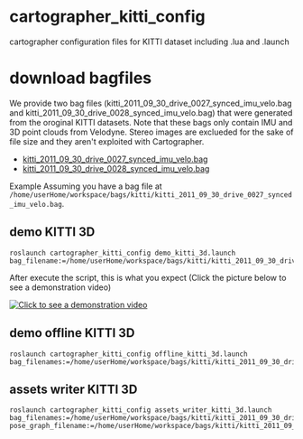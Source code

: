 # cartographer_kitti_config
cartographer configuration files for KITTI dataset including .lua and .launch

# download bagfiles
We provide two bag files (kitti_2011_09_30_drive_0027_synced_imu_velo.bag and kitti_2011_09_30_drive_0028_synced_imu_velo.bag) that were generated from the oroginal KITTI datasets. Note that these bags only contain IMU and 3D point clouds from Velodyne. Stereo images are exclueded for the sake of file size and they aren't exploited with Cartographer.

* [kitti_2011_09_30_drive_0027_synced_imu_velo.bag](https://drive.google.com/open?id=1KXX1tgWKL1D50oDpIjYe6UMDJKKTwW8U)
* [kitti_2011_09_30_drive_0028_synced_imu_velo.bag](https://drive.google.com/open?id=1Fu5OsjAzozjJ_Q2xdqkoq-gbmo9Mb7uL)


Example
Assuming you have a bag file at `/home/userHome/workspace/bags/kitti/kitti_2011_09_30_drive_0027_synced_imu_velo.bag`.

## demo KITTI 3D
```
roslaunch cartographer_kitti_config demo_kitti_3d.launch bag_filename:=/home/userHome/workspace/bags/kitti/kitti_2011_09_30_drive_0027_synced_imu_velo.bag
```
After execute the script, this is what you expect (Click the picture below to see a demonstration video)
  
[![Click to see a demonstration video](http://drive.google.com/uc?export=view&id=1xT_CpUWNchazHbj1URdJiahM7Jmd9QlU)](https://youtu.be/29Knm-phAyI)

## demo offline KITTI 3D
```
roslaunch cartographer_kitti_config offline_kitti_3d.launch bag_filenames:=/home/userHome/workspace/bags/kitti/kitti_2011_09_30_drive_0027_synced_imu_velo.bag
```
## assets writer KITTI 3D
```
roslaunch cartographer_kitti_config assets_writer_kitti_3d.launch bag_filenames:=/home/userHome/workspace/bags/kitti/kitti_2011_09_30_drive_0027_synced_imu_velo.bag pose_graph_filename:=/home/userHome/workspace/bags/kitti/kitti_2011_09_30_drive_0027_synced_imu_velo.bag.pbstream
```

